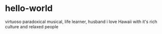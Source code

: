 # hello-world
virtuoso paradoxical
musical, life learner, husband
i love Hawaii with it's rich culture and relaxed people

